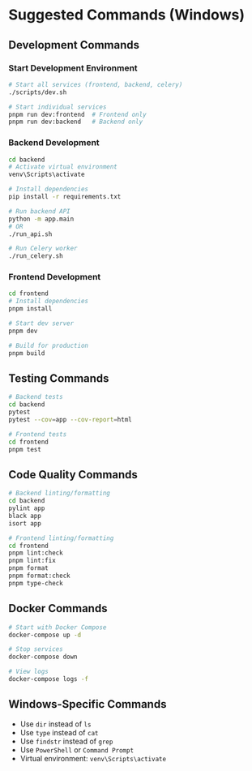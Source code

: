 # Suggested Commands (Windows)

## Development Commands

### Start Development Environment
```bash
# Start all services (frontend, backend, celery)
./scripts/dev.sh

# Start individual services
pnpm run dev:frontend  # Frontend only
pnpm run dev:backend   # Backend only
```

### Backend Development
```bash
cd backend
# Activate virtual environment
venv\Scripts\activate

# Install dependencies
pip install -r requirements.txt

# Run backend API
python -m app.main
# OR
./run_api.sh

# Run Celery worker
./run_celery.sh
```

### Frontend Development
```bash
cd frontend
# Install dependencies
pnpm install

# Start dev server
pnpm dev

# Build for production
pnpm build
```

## Testing Commands
```bash
# Backend tests
cd backend
pytest
pytest --cov=app --cov-report=html

# Frontend tests
cd frontend
pnpm test
```

## Code Quality Commands
```bash
# Backend linting/formatting
cd backend
pylint app
black app
isort app

# Frontend linting/formatting
cd frontend
pnpm lint:check
pnpm lint:fix
pnpm format
pnpm format:check
pnpm type-check
```

## Docker Commands
```bash
# Start with Docker Compose
docker-compose up -d

# Stop services
docker-compose down

# View logs
docker-compose logs -f
```

## Windows-Specific Commands
- Use `dir` instead of `ls`
- Use `type` instead of `cat`
- Use `findstr` instead of `grep`
- Use `PowerShell` or `Command Prompt`
- Virtual environment: `venv\Scripts\activate`
